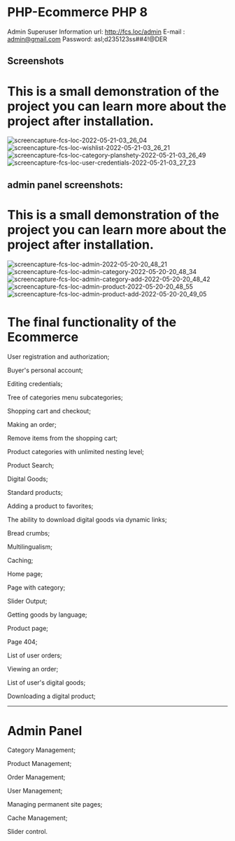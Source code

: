 # PHP-Ecommerce PHP 8

Admin Superuser Information
url: http://fcs.loc/admin
E-mail : admin@gmail.com
Password: asl;d235123ss##4!@DER

## Screenshots

# This is a small demonstration of the project you can learn more about the project after installation.

![screencapture-fcs-loc-2022-05-21-03_26_04](https://user-images.githubusercontent.com/77085208/169626981-911c14f7-d3b8-438a-af8f-6591c830f1a4.png)
![screencapture-fcs-loc-wishlist-2022-05-21-03_26_21](https://user-images.githubusercontent.com/77085208/169626996-1c5edfec-0143-4c43-a0cd-47244b5e655b.png)
![screencapture-fcs-loc-category-planshety-2022-05-21-03_26_49](https://user-images.githubusercontent.com/77085208/169627005-4d2bc757-636f-4ac2-b1df-8d1a25b68349.png)
![screencapture-fcs-loc-user-credentials-2022-05-21-03_27_23](https://user-images.githubusercontent.com/77085208/169627009-73d3dd9c-d3c8-4725-95c6-edb3ffdd6555.png)


## admin panel screenshots:

# This is a small demonstration of the project you can learn more about the project after installation.

![screencapture-fcs-loc-admin-2022-05-20-20_48_21](https://user-images.githubusercontent.com/77085208/169627037-e86947a7-d7f6-4f94-9ad4-ee57aba4fa58.png)
![screencapture-fcs-loc-admin-category-2022-05-20-20_48_34](https://user-images.githubusercontent.com/77085208/169627041-bb791f14-1b48-4220-9bdd-06ea804303f9.png)
![screencapture-fcs-loc-admin-category-add-2022-05-20-20_48_42](https://user-images.githubusercontent.com/77085208/169627044-739ba522-d9c6-4efb-b927-6865018b3e62.png)
![screencapture-fcs-loc-admin-product-2022-05-20-20_48_55](https://user-images.githubusercontent.com/77085208/169627049-7ecda460-aae6-42f7-8c03-e5e940e15f30.png)
![screencapture-fcs-loc-admin-product-add-2022-05-20-20_49_05](https://user-images.githubusercontent.com/77085208/169627051-a2ff1e31-c4dd-4460-8faf-ba0ee9f12ad8.png)

# The final functionality of the Ecommerce 

User registration and authorization;

Buyer's personal account;

Editing credentials;

Tree of categories menu subcategories;

Shopping cart and checkout;

Making an order;

Remove items from the shopping cart;

Product categories with unlimited nesting level;

Product Search;

Digital Goods;

Standard products;

Adding a product to favorites;

The ability to download digital goods via dynamic links;

Bread crumbs;

Multilingualism;

Caching;

Home page;

Page with category;

Slider Output;

Getting goods by language;

Product page;

Page 404;

List of user orders;

Viewing an order;

List of user's digital goods;

Downloading a digital product;

---
# Admin Panel

Category Management;

Product Management;

Order Management;

User Management;

Managing permanent site pages;

Cache Management;

Slider control.

